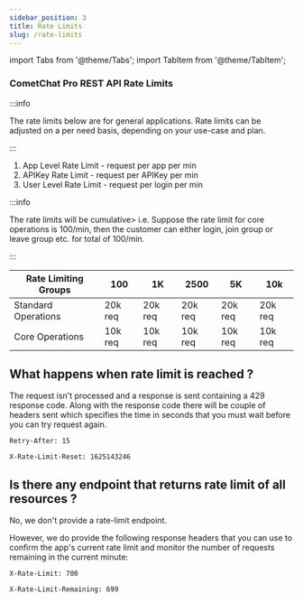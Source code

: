 ```yaml
---
sidebar_position: 3
title: Rate Limits
slug: /rate-limits
---
```


import Tabs from '@theme/Tabs';
import TabItem from '@theme/TabItem';

### CometChat Pro REST API Rate Limits

:::info

The rate limits below are for general applications. Rate limits can be adjusted on a per need basis, depending on your use-case and plan.

:::

1. App Level Rate Limit - request per app per min
2. APIKey Rate Limit - request per APIKey per min
3. User Level Rate Limit - request per login per min

:::info

The rate limits will be cumulative>  i.e. Suppose the rate limit for core operations is 100/min, then the customer can either login, join group or leave group etc. for total of 100/min.

:::

| **Rate Limiting Groups** |**100** | **1K** | **2500** | **5K** | **10k** | 
| ---- | ---- | ---- |  ---- | ---- | ---- | 
| Standard Operations | 20k req | 20k req | 20k req | 20k req | 20k req | 
| Core Operations | 10k req | 10k req | 10k req | 10k req | 10k req | 

## What happens when rate limit is reached ?

The request isn't processed and a response is sent containing a 429 response code. Along with the response code there will be couple of headers sent which specifies the time in seconds that you must wait before you can try request again.

`Retry-After: 15`

`X-Rate-Limit-Reset: 1625143246`

## Is there any endpoint that returns rate limit of all resources ?

No, we don't provide a rate-limit endpoint.

However, we do provide the following response headers that you can use to confirm the app's current rate limit and monitor the number of requests remaining in the current minute:

`X-Rate-Limit: 700`

`X-Rate-Limit-Remaining: 699`
